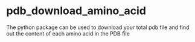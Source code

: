 # pdb_download_amino_acid
The python package can be used to download your total pdb file and find out the content of each amino acid in the PDB file 
